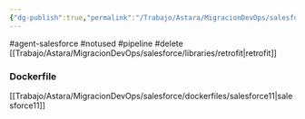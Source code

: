 ```yaml
---
{"dg-publish":true,"permalink":"/Trabajo/Astara/MigracionDevOps/salesforce/pipelines/master/pipeline-Retrofit/"}
---
```



#agent-salesforce 
#notused 
#pipeline 
#delete 
[[Trabajo/Astara/MigracionDevOps/salesforce/libraries/retrofit\|retrofit]]


### Dockerfile

[[Trabajo/Astara/MigracionDevOps/salesforce/dockerfiles/salesforce11\|salesforce11]]
